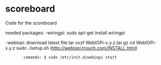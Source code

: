# scoreboard
Code for the scoreboard 


needed packages:
-wiringpi:  sudo apt-get install wiringpi

-webiopi:   download latest file
            tar xvzf WebIOPi-x.y.z.tar.gz
            cd WebIOPi-x.y.z
            sudo ./setup.sh
            (http://webiopi.trouch.com/INSTALL.html)
            
            comands: $ sudo /etc/init.d/webiopi start

